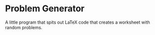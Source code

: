 # Problem Generator
A little program that spits out LaTeX code that creates a worksheet with random problems.
